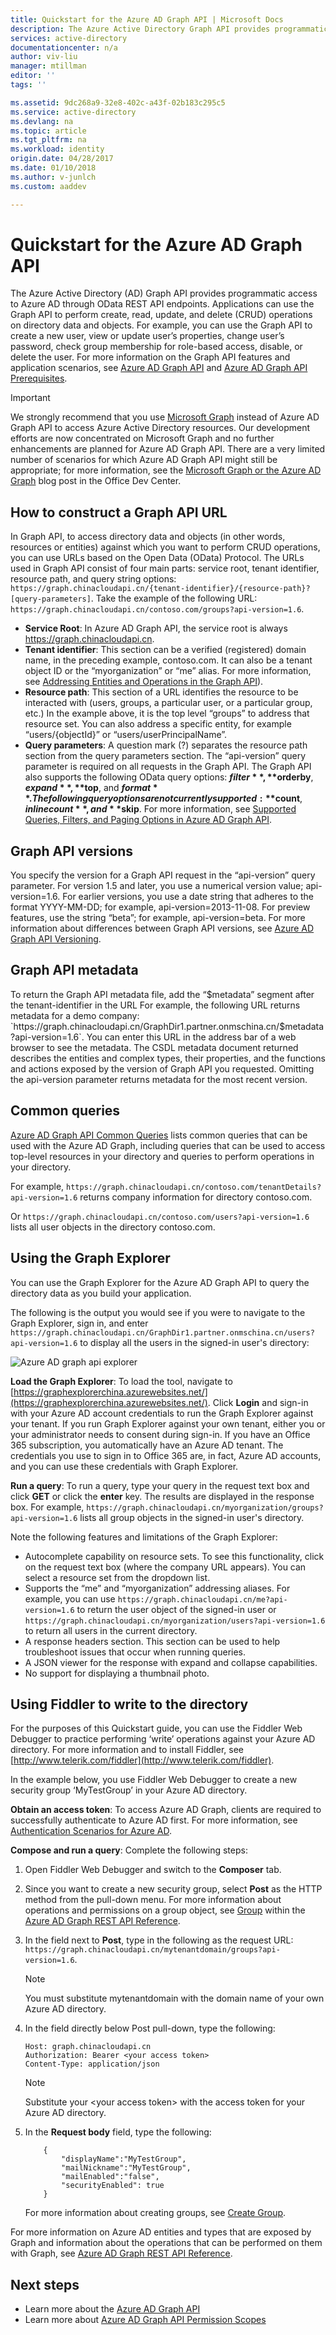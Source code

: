 ```yaml
---
title: Quickstart for the Azure AD Graph API | Microsoft Docs
description: The Azure Active Directory Graph API provides programmatic access to Azure AD through OData REST API endpoints. Applications can use the Graph API to perform create, read, update, and delete (CRUD) operations on directory data and objects.
services: active-directory
documentationcenter: n/a
author: viv-liu
manager: mtillman
editor: ''
tags: ''

ms.assetid: 9dc268a9-32e8-402c-a43f-02b183c295c5
ms.service: active-directory
ms.devlang: na
ms.topic: article
ms.tgt_pltfrm: na
ms.workload: identity
origin.date: 04/28/2017
ms.date: 01/10/2018
ms.author: v-junlch
ms.custom: aaddev

---
```

# Quickstart for the Azure AD Graph API
The Azure Active Directory (AD) Graph API provides programmatic access to Azure AD through OData REST API endpoints. Applications can use the Graph API to perform create, read, update, and delete (CRUD) operations on directory data and objects. For example, you can use the Graph API to create a new user, view or update user’s properties, change user’s password, check group membership for role-based access, disable, or delete the user. For more information on the Graph API features and application scenarios, see [Azure AD Graph API](https://msdn.microsoft.com/Library/Azure/Ad/Graph/api/api-catalog) and [Azure AD Graph API Prerequisites](https://msdn.microsoft.com/library/hh974476.aspx). 

> [!IMPORTANT]
> We strongly recommend that you use [Microsoft Graph](developer.microsoft.com/zh-cn/graph/graph-explorer-china) instead of Azure AD Graph API to access Azure Active Directory resources. Our development efforts are now concentrated on Microsoft Graph and no further enhancements are planned for Azure AD Graph API. There are a very limited number of scenarios for which Azure AD Graph API might still be appropriate; for more information, see the [Microsoft Graph or the Azure AD Graph](https://dev.office.com/blogs/microsoft-graph-or-azure-ad-graph) blog post in the Office Dev Center.
> 
> 

## How to construct a Graph API URL
In Graph API, to access directory data and objects (in other words, resources or entities) against which you want to perform CRUD operations, you can use URLs based on the Open Data (OData) Protocol. The URLs used in Graph API consist of four main parts: service root, tenant identifier, resource path, and query string options: `https://graph.chinacloudapi.cn/{tenant-identifier}/{resource-path}?[query-parameters]`. Take the example of the following URL: `https://graph.chinacloudapi.cn/contoso.com/groups?api-version=1.6`.

- **Service Root**: In Azure AD Graph API, the service root is always https://graph.chinacloudapi.cn.
- **Tenant identifier**: This section can be a verified (registered) domain name, in the preceding example, contoso.com. It can also be a tenant object ID or the “myorganization” or “me” alias. For more information, see [Addressing Entities and Operations in the Graph API](https://msdn.microsoft.com/Library/Azure/Ad/Graph/howto/azure-ad-graph-api-operations-overview)).
- **Resource path**: This section of a URL identifies the resource to be interacted with (users, groups, a particular user, or a particular group, etc.) In the example above, it is the top level “groups” to address that resource set. You can also address a specific entity, for example “users/{objectId}” or “users/userPrincipalName”.
- **Query parameters**: A question mark (?) separates the resource path section from the query parameters section. The “api-version” query parameter is required on all requests in the Graph API. The Graph API also supports the following OData query options: **$filter**, **$orderby**, **$expand**, **$top**, and **$format**. The following query options are not currently supported: **$count**, **$inlinecount**, and **$skip**. For more information, see [Supported Queries, Filters, and Paging Options in Azure AD Graph API](https://msdn.microsoft.com/Library/Azure/Ad/Graph/howto/azure-ad-graph-api-supported-queries-filters-and-paging-options).

## Graph API versions
You specify the version for a Graph API request in the “api-version” query parameter. For version 1.5 and later, you use a numerical version value; api-version=1.6. For earlier versions, you use a date string that adheres to the format YYYY-MM-DD; for example, api-version=2013-11-08. For preview features, use the string “beta”; for example, api-version=beta. For more information about differences between Graph API versions, see [Azure AD Graph API Versioning](https://msdn.microsoft.com/Library/Azure/Ad/Graph/howto/azure-ad-graph-api-versioning).

## Graph API metadata
To return the Graph API metadata file, add the “$metadata” segment after the tenant-identifier in the URL For example, the following URL returns metadata for a demo company: `https://graph.chinacloudapi.cn/GraphDir1.partner.onmschina.cn/$metadata?api-version=1.6`. You can enter this URL in the address bar of a web browser to see the metadata. The CSDL metadata document returned describes the entities and complex types, their properties, and the functions and actions exposed by the version of Graph API you requested. Omitting the api-version parameter returns metadata for the most recent version.

## Common queries
[Azure AD Graph API Common Queries](https://msdn.microsoft.com/Library/Azure/Ad/Graph/howto/azure-ad-graph-api-supported-queries-filters-and-paging-options#CommonQueries) lists common queries that can be used with the Azure AD Graph, including queries that can be used to access top-level resources in your directory and queries to perform operations in your directory.

For example, `https://graph.chinacloudapi.cn/contoso.com/tenantDetails?api-version=1.6` returns company information for directory contoso.com.

Or `https://graph.chinacloudapi.cn/contoso.com/users?api-version=1.6` lists all user objects in the directory contoso.com.

## Using the Graph Explorer
You can use the Graph Explorer for the Azure AD Graph API to query the directory data as you build your application.

The following is the output you would see if you were to navigate to the Graph Explorer, sign in, and enter `https://graph.chinacloudapi.cn/GraphDir1.partner.onmschina.cn/users?api-version=1.6` to display all the users in the signed-in user's directory:

![Azure AD graph api explorer](./media/active-directory-graph-api-quickstart/graph_explorer.png)

**Load the Graph Explorer**: To load the tool, navigate to [https://graphexplorerchina.azurewebsites.net/](https://graphexplorerchina.azurewebsites.net/). Click **Login** and sign-in with your Azure AD account credentials to run the Graph Explorer against your tenant. If you run Graph Explorer against your own tenant, either you or your administrator needs to consent during sign-in. If you have an Office 365 subscription, you automatically have an Azure AD tenant. The credentials you use to sign in to Office 365 are, in fact, Azure AD accounts, and you can use these credentials with Graph Explorer.

**Run a query**: To run a query, type your query in the request text box and click **GET** or click the **enter** key. The results are displayed in the response box. For example, `https://graph.chinacloudapi.cn/myorganization/groups?api-version=1.6` lists all group objects in the signed-in user's directory.

Note the following features and limitations of the Graph Explorer:

- Autocomplete capability on resource sets. To see this functionality, click on the request text box (where the company URL appears). You can select a resource set from the dropdown list.
- Supports the “me” and “myorganization” addressing aliases. For example, you can use `https://graph.chinacloudapi.cn/me?api-version=1.6` to return the user object of the signed-in user or `https://graph.chinacloudapi.cn/myorganization/users?api-version=1.6` to return all users in the current directory.
- A response headers section. This section can be used to help troubleshoot issues that occur when running queries.
- A JSON viewer for the response with expand and collapse capabilities.
- No support for displaying a thumbnail photo.

## Using Fiddler to write to the directory
For the purposes of this Quickstart guide, you can use the Fiddler Web Debugger to practice performing ‘write’ operations against your Azure AD directory. For more information and to install Fiddler, see [http://www.telerik.com/fiddler](http://www.telerik.com/fiddler).

In the example below, you use Fiddler Web Debugger to create a new security group ‘MyTestGroup’ in your Azure AD directory.

**Obtain an access token**: To access Azure AD Graph, clients are required to successfully authenticate to Azure AD first. For more information, see [Authentication Scenarios for Azure AD](active-directory-authentication-scenarios.md).

**Compose and run a query**: Complete the following steps:

1. Open Fiddler Web Debugger and switch to the **Composer** tab.
2. Since you want to create a new security group, select **Post** as the HTTP method from the pull-down menu. For more information about operations and permissions on a group object, see [Group](https://msdn.microsoft.com/Library/Azure/Ad/Graph/api/entity-and-complex-type-reference#GroupEntity) within the [Azure AD Graph REST API Reference](https://msdn.microsoft.com/Library/Azure/Ad/Graph/api/api-catalog).
3. In the field next to **Post**, type in the following as the request URL: `https://graph.chinacloudapi.cn/mytenantdomain/groups?api-version=1.6`.
   
   > [!NOTE]
   > You must substitute mytenantdomain with the domain name of your own Azure AD directory.
   > 
   > 
4. In the field directly below Post pull-down, type the following:
   
    ```
   Host: graph.chinacloudapi.cn
   Authorization: Bearer <your access token>
   Content-Type: application/json
   ```
   
   > [!NOTE]
   > Substitute your &lt;your access token&gt; with the access token for your Azure AD directory.
   > 
   > 
5. In the **Request body** field, type the following:
   
    ```
        {
            "displayName":"MyTestGroup",
            "mailNickname":"MyTestGroup",
            "mailEnabled":"false",
            "securityEnabled": true
        }
   ```
   
    For more information about creating groups, see [Create Group](https://msdn.microsoft.com/Library/Azure/Ad/Graph/api/groups-operations#CreateGroup).

For more information on Azure AD entities and types that are exposed by Graph and information about the operations that can be performed on them with Graph, see [Azure AD Graph REST API Reference](https://msdn.microsoft.com/Library/Azure/Ad/Graph/api/api-catalog).

## Next steps
- Learn more about the [Azure AD Graph API](https://msdn.microsoft.com/Library/Azure/Ad/Graph/api/api-catalog)
- Learn more about [Azure AD Graph API Permission Scopes](https://msdn.microsoft.com/Library/Azure/Ad/Graph/howto/azure-ad-graph-api-permission-scopes)


<!-- Update_Description: wording update -->